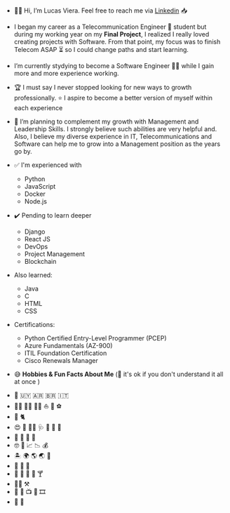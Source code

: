 * :raising_hand_man:	 Hi, I’m Lucas Viera. Feel free to reach me via [Linkedin][linkedin] :inbox_tray:	

* I began my career as a Telecommunication Engineer :satellite:	 student but during my working year on my **Final Project**, I realized I really loved creating projects with Software. From that point, my focus was to finish Telecom ASAP :hourglass_flowing_sand: so I could change paths and start learning.

* I’m currently stydying to become a Software Engineer :man_technologist: while I gain more and more experience working.

* :trophy: I must say I never stopped looking for new ways to growth professionally. :star: I aspire to become a better version of myself within each experience 

* :thought_balloon: I’m planning to complement my growth with Management and Leadership Skills. I strongly believe such abilities are very helpful and. Also, I believe my diverse experience in IT, Telecommunications and Software can help me to grow into a Management position as the years go by.
    
* :white_check_mark:	I'm experienced with
    * Python
    * JavaScript
    * Docker
    * Node.js

* :heavy_check_mark:	Pending to learn deeper
    * Django
    * React JS
    * DevOps
    * Project Management
    * Blockchain

* Also learned:
    * Java
    * C
    * HTML
    * CSS

* Certifications: 
    * Python Certified Entry-Level Programmer (PCEP)
    * Azure Fundamentals (AZ-900)
    * ITIL Foundation Certification
    * Cisco Renewals Manager

* :sweat_smile:	**Hobbies & Fun Facts About Me** (:exploding_head: it's ok if you don't understand it all at once 	) 
- :round_pushpin:	:uruguay:	:argentina:	:brazil:	:it:	
- :swimming_man:	:rowing_man:	:biking_man:	:sailboat:	:diving_mask:	:soccer:	
- :dog:	:cat2:	
- :heart_eyes:	:t-rex: :woman_scientist:	:stethoscope:		:cactus:	:test_tube:	:dna:	
- :mate:	:spaghetti:	:pizza:	:cut_of_meat:	
- :nerd_face:	:open_book:	:chart_with_upwards_trend:	:chart_with_downwards_trend:	:moneybag:	
- :desert_island:	:earth_africa:	:earth_americas:	:earth_asia: :flight_departure:	
- :partying_face:	 :man_dancing:	:clinking_glasses:	
- :tropical_drink: :pineapple:	:kiwi_fruit:	:coconut:	:cocktail:	
- :construction_worker_man:	:hammer_and_pick:	
- :older_man:	:floppy_disk:	:tv:	:vhs:	:film_strip:		
- :guitar:	:musical_score:	


[linkedin]:[https://www.linkedin.com/in/lucasviera/]